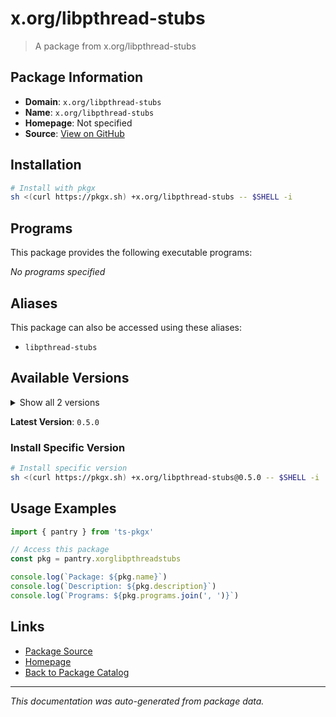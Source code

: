 # x.org/libpthread-stubs

> A package from x.org/libpthread-stubs

## Package Information

- **Domain**: `x.org/libpthread-stubs`
- **Name**: `x.org/libpthread-stubs`
- **Homepage**: Not specified
- **Source**: [View on GitHub](https://github.com/pkgxdev/pantry/tree/main/projects/x.org/libpthread-stubs/package.yml)

## Installation

```bash
# Install with pkgx
sh <(curl https://pkgx.sh) +x.org/libpthread-stubs -- $SHELL -i
```

## Programs

This package provides the following executable programs:

*No programs specified*

## Aliases

This package can also be accessed using these aliases:

- `libpthread-stubs`

## Available Versions

<details>
<summary>Show all 2 versions</summary>

- `0.5.0`, `0.4.0`

</details>

**Latest Version**: `0.5.0`

### Install Specific Version

```bash
# Install specific version
sh <(curl https://pkgx.sh) +x.org/libpthread-stubs@0.5.0 -- $SHELL -i
```

## Usage Examples

```typescript
import { pantry } from 'ts-pkgx'

// Access this package
const pkg = pantry.xorglibpthreadstubs

console.log(`Package: ${pkg.name}`)
console.log(`Description: ${pkg.description}`)
console.log(`Programs: ${pkg.programs.join(', ')}`)
```

## Links

- [Package Source](https://github.com/pkgxdev/pantry/tree/main/projects/x.org/libpthread-stubs/package.yml)
- [Homepage](#)
- [Back to Package Catalog](../package-catalog.md)

---

*This documentation was auto-generated from package data.*
